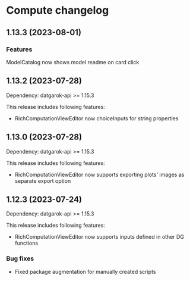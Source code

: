 # Compute changelog

## 1.13.3 (2023-08-01)

### Features

ModelCatalog now shows model readme on card click

## 1.13.2 (2023-07-28)

Dependency: datgarok-api >= 1.15.3

This release includes following features:

- RichComputationViewEditor now choiceInputs for string properties

## 1.13.0 (2023-07-28)

Dependency: datgarok-api >= 1.15.3

This release includes following features:

- RichComputationViewEditor now supports exporting plots' images as separate export option

## 1.12.3 (2023-07-24)

Dependency: datgarok-api >= 1.15.3

This release includes following features:

- RichComputationViewEditor now supports inputs defined in other DG functions

### Bug fixes

- Fixed package augmentation for manually created scripts
